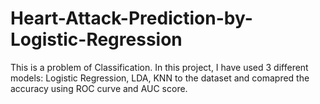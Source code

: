 # Heart-Attack-Prediction-by-Logistic-Regression
This is a problem of Classification. In this project, I have used 3 different models: Logistic Regression, LDA, KNN to the dataset and comapred the accuracy using ROC curve and AUC score.
